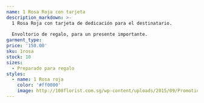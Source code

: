 ```yaml
---
name: 1 Rosa Roja con tarjeta
description_markdown: >-
  1 Rosa Roja con tarjeta de dedicación para el destinatario.
  
  Envoltorio de regalo, para un presente importante.
garment_type:
price: '150.00'
sku: 1rosa
stock: 10
sizes:
  - Preparado para regalo
styles:
  - name: 1 Rosa roja
    color: '#ff0000'
    image: http://108florist.com.sg/wp-content/uploads/2015/09/Promotion-06-Rose-1-121.jpg
---
```

